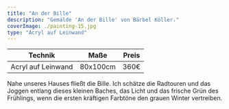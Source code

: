 ```yaml
---
title: "An der Bille"
description: "Gemälde 'An der Bille' von Bärbel Köller."
coverImage: ./painting-15.jpg
type: "Acryl auf Leinwand"
---
```


| Technik         | Maße    | Preis |
|-----------------|---------|-------|
| Acryl auf Leinwand | 80x100cm | 360€  |


Nahe unseres Hauses fließt die Bille. Ich schätze die Radtouren und das Joggen entlang dieses kleinen Baches, das Licht und das frische Grün des Frühlings, wenn die ersten kräftigen Farbtöne den grauen Winter vertreiben.
